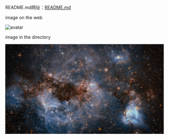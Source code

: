 README.md网址：[README.md](https://github.com/WEN3141/EnglishHomework/blob/main/README.md)

image on the web

![avatar](https://when.zone/assets/images/logos/pai.jpg)


image in the directory

![image](https://github.com/WEN3141/EnglishHomework/blob/main/image/Image%20In%20The%20Directory.jpg)
